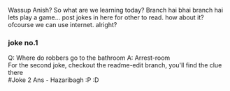 Wassup Anish? So what are we learning today?
Branch hai bhai branch hai
lets play a game... post jokes in here for other to read. how about it?
ofcourse we can use internet. alright?
### joke no.1
Q: Where do robbers go to the bathroom
A: Arrest-room</br>
For the second joke, checkout the readme-edit branch, you'll find the clue there</br>
#Joke 2 Ans - Hazaribagh :P :D</br>